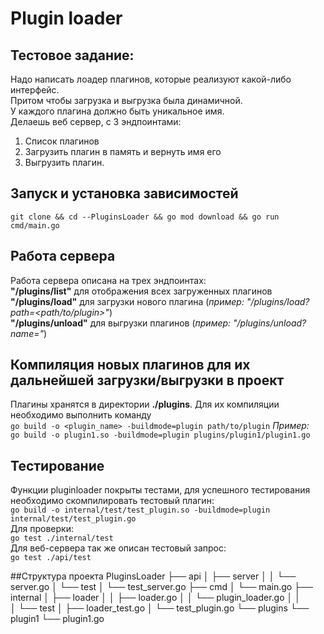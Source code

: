 # Plugin loader

## Тестовое задание:
Надо написать лоадер плагинов, которые реализуют какой-либо интерфейс.  
Притом чтобы загрузка и выгрузка была динамичной.  
У каждого плагина должно быть уникальное имя.  
Делаешь веб сервер, с 3 эндпоинтами:
1. Список плагинов
2. Загрузить плагин в память и вернуть имя его
3. Выгрузить плагин.

## Запуск и установка зависимостей

`git clone &&
cd --PluginsLoader &&
go mod download &&
go run cmd/main.go`

## Работа сервера
Работа сервера описана на трех эндпоинтах:\
**"/plugins/list"** для отображения всех загруженных плагинов\
**"/plugins/load"** для загрузки нового плагина (_пример: "/plugins/load?path=<path/to/plugin>"_)\
**"/plugins/unload"** для выгрузки плагинов (_пример: "/plugins/unload?name=<PluginName>"_)

## Компиляция новых плагинов для их дальнейшей загрузки/выгрузки в проект
Плагины хранятся в директории **./plugins**. Для их компиляции необходимо выполнить команду\
`go build -o <plugin_name> -buildmode=plugin path/to/plugin`
_Пример:_\
`go build -o plugin1.so -buildmode=plugin plugins/plugin1/plugin1.go`  

## Тестирование
Функции pluginloader покрыты тестами, для успешного тестирования необходимо скомпилировать тестовый плагин:\
`go build -o internal/test/test_plugin.so -buildmode=plugin internal/test/test_plugin.go`\
Для проверки:\
`go test ./internal/test`\
Для веб-сервера так же описан тестовый запрос:\
`go test ./api/test`

##Структура проекта
PluginsLoader
├── api
│   ├── server
│   │   └── server.go
│   └── test
│       └── test_server.go
├── cmd
│   └── main.go
├── internal
│   ├── loader
│   │   ├── loader.go
│   │   └── plugin_loader.go
│   │     
│   └── test
│       ├── loader_test.go
│       └── test_plugin.go
└── plugins
    └── plugin1
        └── plugin1.go



